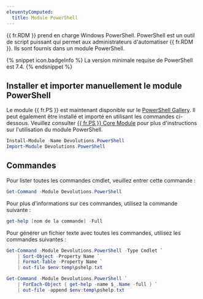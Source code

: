 ```yaml
---
eleventyComputed:
  title: Module PowerShell
---
```

{{ fr.RDM }} prend en charge Windows PowerShell. PowerShell est un outil de script puissant qui permet aux administrateurs d'automatiser {{ fr.RDM }}. Ils sont fournis dans un module PowerShell.

{% snippet icon.badgeInfo %}
La version minimale requise de PowerShell est 7.4.
{% endsnippet %}

## Installer et importer manuellement le module PowerShell
Le module {{ fr.PS }} est maintenant disponible sur le [PowerShell Gallery](https://www.powershellgallery.com/packages/Devolutions.PowerShell/). Il peut également être installé et importé en utilisant les commandes ci-dessous. Veuillez consulter [{{ fr.PS }} Core Module](/powershell/rdm-powershell/rdm-powershell-core-module/) pour plus d'instructions sur l'utilisation du module PowerShell.

```powershell
Install-Module -Name Devolutions.PowerShell
Import-Module Devolutions.PowerShell 
```

## Commandes
Pour lister toutes les commandes cmdlet, veuillez entrer cette commande :

```powershell
Get-Command -Module Devolutions.PowerShell
```

Pour plus d'informations sur ces commandes, utilisez la commande suivante :

```powershell
get-help [nom de la commande] -Full
```

Pour générer un fichier texte avec toutes les commandes, utilisez les commandes suivantes :

```powershell
Get-Command -Module Devolutions.PowerShell -Type Cmdlet `
    | Sort-Object -Property Name `
    | Format-Table -Property Name `
    | out-file $env:temp\pshelp.txt

Get-Command -Module Devolutions.PowerShell `
    | ForEach-Object { get-help -name $_.Name -full } `
    | out-file -append $env:temp\pshelp.txt
```
